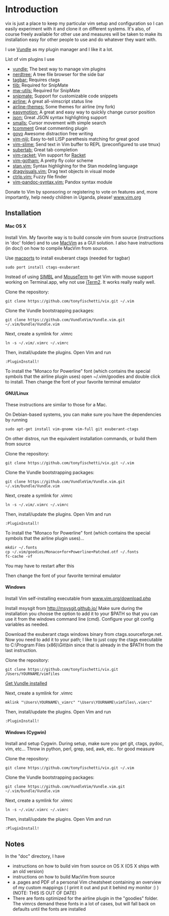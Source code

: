 # Introduction

vix is just a place to keep my particular vim setup and configuration
so I can easily experiment with it and clone it on different systems. It's 
also, of course freely available for other use and measures will be taken
to make its installation easy for other people to use and do whatever they
want with.

I use [Vundle](https://github.com/VundleVim/Vundle.vim) as my plugin
manager and I like it a lot.

List of vim plugins I use
 - [vundle:](https://github.com/VundleVim/Vundle.vim)
   The best way to manage vim plugins
 - [nerdtree:](https://github.com/scrooloose/nerdtree)
   A tree file browser for the side bar
 - [tagbar:](github.com/majutsushi/tagbar)
   Requires ctags
 - [tlib:](https://github.com/tomtom/tlib_vim.git)
   Required for SnipMate
 - [mw-utils:](https://github.com/MarcWeber/vim-addon-mw-utils.git)
   Required for SnipMate
 - [snipmate:](https://github.com/garbas/vim-snipmate)
   Support for customizable code snippets
 - [airline:](https://github.com/bling/vim-airline)
   A great all-vimscript status line
 - [airline-themes:](https://github.com/tonyfischetti/vim-airline-themes)
   Some themes for airline (my fork)
 - [easymotion:](https://github.com/Lokaltog/vim-easymotion)
   A great and easy way to quickly change cursor position
 - [json:](https://github.com/vim-scripts/vim-json-bundle)
   Great JSON syntax highlighting support
 - [smalls:](https://github.com/t9md/vim-smalls)
   Cursor movement with simple search
 - [tcomment](https://github.com/tomtom/tcomment_vim)
   Great commenting plugin
 - [goyo](https://github.com/junegunn/goyo.vim)
   Awesome distraction free writing
 - [vim-niji:](https://github.com/luochen1990/rainbow)
   Easy to-tell LISP parethesis matching for great good
 - [vim-slime:](https://github.com/jpalardy/vim-slime)
   Send text in Vim buffer to REPL
   (preconfigured to use tmux)
 - [subertab:](https://github.com/ervandew/supertab)
   Great tab completion
 - [vim-racket:](https://github.com/wlangstroth/vim-racket)
   Vim support for [Racket](http://racket-lang.org)
 - [vim-gotham:](https://github.com/whatyouhide/vim-gotham)
   A pretty fly color scheme
 - [stan.vim:](https://github.com/maverickg/stan.vim)
   Syntax highlighing for the Stan modeling language
 - [dragvisuals.vim:](https://github.com/shinokada/dragvisuals.vim)
   Drag text objects in visual mode
 - [ctrlp.vim:](https://github.com/ctrlpvim/ctrlp.vim)
   Fuzzy file finder
 - [vim-pandoc-syntax.vim:](https://github.com/vim-pandoc/vim-pandoc-syntax)
   Pandox syntax module


Donate to Vim by sponsoring or registering to vote on features and, more
importantly, help needy children in Uganda, please!
www.vim.org


Installation
-------------


#### Mac OS X

Install Vim. My favorite way is to build console vim from source
(instructions in 'doc' folder) and to use 
[MacVim](https://code.google.com/p/macvim/) as a GUI solution. 
I also have instructions (in doc/) on how to compile MacVim from source.

Use [macports](http://www.macports.org) to install exuberant
ctags (needed for tagbar)

    sudo port install ctags-exuberant

Instead of using [SIMBL](http://www.culater.net/software/SIMBL/SIMBL.php) and
[MouseTerm](https://bitheap.org/mouseterm/) to get Vim with mouse support
working on Terminal.app, why not use [iTerm2](https://www.iterm2.com). It
works really really well.

Clone the repository:

    git clone https://github.com/tonyfischetti/vix.git ~/.vim

Clone the Vundle bootstrapping packages:

    git clone https://github.com/VundleVim/Vundle.vim.git ~/.vim/bundle/Vundle.vim

Next, create a symlink for .vimrc

    ln -s ~/.vim/.vimrc ~/.vimrc

Then, install/update the plugins. Open Vim and run

    :PluginInstall!


To install the "Monaco for Powerline" font (which contains the
special symbols that the airline plugin uses) open ~/.vim/goodies
and double click to install. Then change the font of your favorite
terminal emulator


#### GNU/Linux

These instructions are similar to those for a Mac.

On Debian-based systems, you can make sure you have the dependencies 
by running

    sudo apt-get install vim-gnome vim-full git exuberant-ctags

On other distros, run the equivalent installation commands, or build them
from source

Clone the repository:

    git clone https://github.com/tonyfischetti/vix.git ~/.vim

Clone the Vundle bootstrapping packages:

    git clone https://github.com/VundleVim/Vundle.vim.git ~/.vim/bundle/Vundle.vim

Next, create a symlink for .vimrc

    ln -s ~/.vim/.vimrc ~/.vimrc

Then, install/update the plugins. Open Vim and run

    :PluginInstall!

To install the "Monaco for Powerline" font (which contains the
special symbols that the airline plugin uses)...

    mkdir ~/.fonts
    cp ~/.vim/goodies/Monaco+for+Powerline+Patched.otf ~/.fonts
    fc-cache -vf

You may have to restart after this

Then change the font of your favorite terminal emulator


#### Windows

Install Vim self-installing executable from www.vim.org/download.php

Install msysgit from http://msysgit.github.io/ Make sure during the
installation you choose the option to add it to your $PATH so that
you can use it from the windows command line (cmd). Configure your git
config variables as needed.

Download the exuberant ctags windows binary from ctags.sourceforge.net.
Now you need to add it to your path; I like to just copy the ctags
executable to C:\Program Files (x86)\Git\bin since that is already in 
the $PATH from the last instruction.

Clone the repository:

    git clone https://github.com/tonyfischetti/vix.git /Users/YOURNAME/vimfiles

[Get Vundle installed](https://github.com/VundleVim/Vundle.vim/wiki/Vundle-for-Windows)

Next, create a symlink for .vimrc

    mklink "\Users\YOURNAME\_vimrc" "\Users\YOURNAME\vimfiles\.vimrc"

Then, install/update the plugins. Open Vim and run

    :PluginInstall!



#### Windows (Cygwin)

Install and setup Cygwin. During setup, make sure you get git, ctags, pydoc,
vim, etc...
Throw in python, perl, grep, sed, awk, etc.. for good measure

Clone the repository:

    git clone https://github.com/tonyfischetti/vix.git ~/.vim

Clone the Vundle bootstrapping packages:

    git clone https://github.com/VundleVim/Vundle.vim.git ~/.vim/bundle/Vundle.vim

Next, create a symlink for .vimrc

    ln -s ~/.vim/.vimrc ~/.vimrc

Then, install/update the plugins. Open Vim and run

    :PluginInstall!



Notes
-----

In the "doc" directory, I have
 - instructions on how to build vim from source on OS X (OS X ships with 
an old version)
 - instructions on how to build MacVim from source
 - a .pages and PDF of a personal Vim cheatsheet containing an overview
of my custom mappings ( I print it out and put it behind my monitor :) )
 (NOTE: THIS IS OUT OF DATE)
 - There are fonts optimized for the airline plugin in the "goodies"
folder. The vimrcs demand these fonts in a lot of cases, but will fall
back on defaults until the fonts are installed


